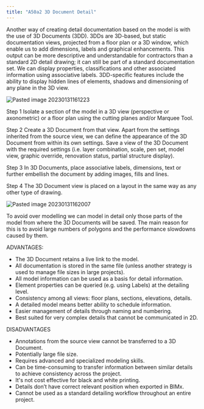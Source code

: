```yaml
---
title: "A50a2 3D Document Detail"
---
```

Another way of creating detail documentation based on the model is with the use of 3D Documents (3DD). 3DDs are 3D-based, but static documentation views, projected from a floor plan or a 3D window, which enable us to add dimensions, labels and graphical enhancements. This output can be more descriptive and understandable for contractors than a standard 2D detail drawing; it can still be part of a standard documentation set. 
We can display properties, classifications and other associated information using associative labels. 3DD-specific features include the ability to display hidden lines of elements, shadows and dimensioning of any plane in the 3D view.

![Pasted image 20230131161223](notes/1_Documentation%20Codex/1d_ArchiCAD/_assets/Pasted%20image%2020230131161223.png)

Step 1
Isolate a section of the model in a 3D view (perspective or axonometric) or a floor plan using the cutting planes and/or Marquee Tool.

Step 2
Create a 3D Document from that view. Apart from the settings inherited from the source view, we can define the appearance of the 3D Document from within its own settings. Save a view of the 3D Document with the required settings  (i.e. layer combination, scale, pen set, model view, graphic override, renovation status, partial structure display).

Step 3
In 3D Documents, place associative labels, dimensions, text or further embellish the document by adding images, fills and lines.

Step 4
The 3D Document view is placed on a layout in the same way as any other type of drawing.

![Pasted image 20230131162007](notes/1_Documentation%20Codex/1d_ArchiCAD/_assets/Pasted%20image%2020230131162007.png)

To avoid over modelling we can model in detail only those parts of the model from where the 3D Documents will be saved. The main reason for this is to avoid large numbers of polygons and the performance slowdowns caused by them.

ADVANTAGES:
- The 3D Document retains a live link to the model.
- All documentation is stored in the same file (unless another strategy is used to manage file sizes in large projects).
- All model information can be used as a basis for detail information.
- Element properties can be queried (e.g. using Labels) at the detailing level.
- Consistency among all views: floor plans, sections, elevations, details.
- A detailed model means better ability to schedule information.
- Easier management of details through naming and numbering.
- Best suited for very complex details that cannot be communicated in 2D.

DISADVANTAGES
- Annotations from the source view cannot be transferred to a 3D Document.
- Potentially large file size.
- Requires advanced and specialized modeling skills.
- Can be time-consuming to transfer information between similar details to achieve consistency across the project.
- It's not cost effective for black and white printing.
- Details don’t have correct relevant position when exported in BIMx.
- Cannot be used as a standard detailing workflow throughout an entire project.